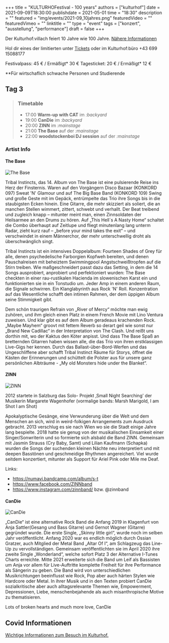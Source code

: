 +++
title = "KULTURHOFestival - 100 years"
authors = ["kulturhof"]
date = 2021-09-09T18:30:00
publishdate = 2021-05-01
time = "18:30"
description = ""
featured = "img/events/2021-09_10jahres.png"
featuredVideo = ""
featuredVimeo = ""
linktitle = ""
type = "event"
tags = ["konzert", "ausstellung", "performance"]
draft = false
+++

Der Kulturhof:villach feiert 10 Jahre wie 100 Jahre. [Nähere Informationen](/news/2021-08_ankuendigung-10jahresfest)

Hol dir eines der limitierten unter [Tickets](https://www.ntry.at/kulturhofestival) oder im Kulturhof:büro +43 699 15088177

Festivalpass: 45 € / Ermäßigt* 30 € 
Tagesticket: 20 € / Ermäßigt* 12 € 

\**Für wirtschaflich schwache Personen und Studierende

## Tag 3

> ### Timetable
> 
> - 17:00 **Warm-up with CAT** im *:backyard*
> - 19:00 **CanDie** im *:backyard*
> - 20:00 **ZINN** im *:mainstage*
> - 21:00 **The Base** auf der *:mainstage*
> - 22:00 **woodstockenboi DJ session** auf der *:mainstage*

### Artist Info

#### The Base
![The Base](/img/events/2021-09-11_thebase.jpg)

Tribal Instincts, das 14. Album von The Base ist eine pulsierende Reise ins Herz der Finsternis. Waren auf den Vorgängern Disco Bazaar (KONKORD 097) Sweat 'N' Glamour und auf The Big Base Band (KONKORD 109) Swing und große Geste mit im Gepäck, entrümpelte das Trio ihre Songs bis in die staubigsten Ecken hinein. Eine Gitarre, die mehr skizziert als soliert, die an manchen Stellen wimmert, zittert, schwebt und verhallt. Der Beat treibend und zugleich knapp – mitunter meint man, einen Zinnsoldaten der Heilsarmee an den Drums zu hören. Auf „This Hell´s A Nasty Home“ schaltet die Combo überhaupt auf Zeitlupe und fliegt minutenlang lang unterm Radar, zieht kurz rauf – „before your mind takes the exit“  – und verschwindet in einem Männerchor, der mehr unterschwellig droht als überschwänglich singt. 

Tribal Instincts ist ein intensives Doppelalbum: Fourteen Shades of Grey für alle, denen psychedelische Farborgien Kopfweh bereiten, und denen Pauschalreisen mit beheiztem Swimmingpool Angstschweißtropfen auf die Stirn treiben. Wie maßgeschneidert passt dazu das Setting, in dem die 14 Songs ausprobiert, anprobiert und perfektioniert wurden: The Base checkten in einer rau-rustikalen Hacienda im slowenischen Karst ein und funktionierten sie in ein Tonstudio um. Jeder Amp in einem anderen Raum, die Signale schwirren. Ein Klanglabyrinth aus Rock 'N' Roll. Konzentration auf das Wesentliche schafft den intimen Rahmen, der dem üppigen Album seine Stimmigkeit gibt. 

Dem schön traurigen Refrain von „River of Mercy“ möchte man ewig zuhören, und ihm gleich einen Platz in einem French Movie mit Lino Ventura zuweisen. 
Und klar gibt es auf dem Album geradeaus krachenden Rock. „Maybe Mayhem“ groovt mit fettem Reverb so derart geil wie sonst nur „Brand New Cadillac“ in der Interpretation von The Clash. Und reißt uns dorthin mit, wo der Kaktus den Köter anpisst. Und dass The Base Spaß an bretternden Gitarren haben wissen alle, die das Trio von ihren erstklassigen Live-Gigs her kennen. Durch das Ballast-über-Bord-Werfen und das Ungeschliffene aber schafft Tribal Instinct Räume für Storys, öffnet die Kästen der Erinnerungen und schüttelt die Polster aus für unsere ganz persönlichen Albträume - „My old Monsters hide under the Blanket“.



#### ZINN

![ZINN](/img/events/2021-09-11_zinn.jpg)

2012 startete in Salzburg das  Solo- Projekt ‚Small Night Searching' der Musikerin Margarete Wagenhofer (vormalige bands: Marsh Marigold, I am Shot I am Shot)

Apokalyptische Gesänge, eine Verwunderung über die Welt und dem Menschen an sich, wird in weird-folkigen Arrangements zum Ausdruck gebracht. 2013 verschlug es sie nach Wien wo sie die Stadt einige Jahre lang bespielte. 2018 hatte sie genug von der musikalischen Einsamkeit einer Singer/Sonwriterin und so formierte sich alsbald die Band ZINN. Gemeinsam mit Jasmin Strauss (Cry Baby, Samt) und Lilian Kaufmann (Schapka) wurden die Songs der suchenden kleinen Nächte neu interpretiert und mit deepen Basstönen und geschmeidige Rhythmen angereichert. Viel wurde seitdem konzertiert, mitunter als Support für Ariel Pink oder Mile me Deaf.

Links:
- https://numavi.bandcamp.com/album/s-t
- https://www.facebook.com/ZINNband
- https://www.instagram.com/zinnband/ bzw. @zinnband


#### CanDie

![CanDie](/img/events/2021-09-11_candie.jpg)

„CanDie“ ist eine alternative Rock Band die Anfang 2019  in Klagenfurt von Anja Sattler(Gesang und Bass Gitarre) und Gernot Wagner (Gitarre) gegründet wurde. Die erste Single, „Skinny little girl“, wurde noch im selben Jahr veröffentlicht. Anfang 2020 war es endlich möglich durch Ossian Gratzer, auch Mitglied der Metal Band „Altar Of I“, am Schlagzeug das Line-Up zu vervollständigen. Gemeinsam veröffentlichten sie im April 2020 ihre zweite Single „Wonderland“, welche sofort Platz 3 der Alternative I-Tunes Charts erreichte. Mitte 2021 erweiterte sich die Band um Leif als Bassisten um Anja vor allem für Live-Auftritte komplette Freiheit für ihre Performance als Sängerin zu geben.
Die Band wird von unterschiedlichen Musikrichtungen beeinflusst wie Rock, Pop aber auch härten Stylen wie Hardcore oder Metal. In ihrer Musik und in den Texten probiert CanDie sozialkritische aber auch alltagsrelevante Themen wie, Empowerment, Depressionen, Liebe, menschenbejahende als auch misanthropische Motive zu thematisieren. 

Lots of broken hearts and much more love, CanDie



## Covid Informationen

[Wichtige Informationen zum Besuch im Kulturhof.](covid-info)
